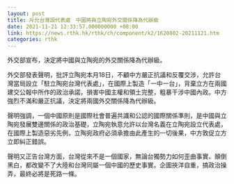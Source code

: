 ```yaml
---
layout: post
title: 斥允台灣設代表處　中國將與立陶宛外交關係降為代辦級
date: 2021-11-21 12:33:57.000000000 +08:00
link: https://news.rthk.hk/rthk/ch/component/k2/1620802-20211121.htm
categories: rthk
---
```


外交部宣布，決定將中國與立陶宛的外交關係降為代辦級。

外交部發表聲明，批評立陶宛本月18日，不顧中方嚴正抗議和反覆交涉，允許台灣當局設立「駐立陶宛台灣代表處」，在國際上製造「一中一台」，背棄立方在兩國建交公報中所作的政治承諾，損害中國主權和領土完整，粗暴干涉中國內政。中方強烈不滿和嚴正抗議，決定將兩國外交關係降為代辦級。

聲明強調，一個中國原則是國際社會普遍共識和公認的國際關係準則，是中國與立陶宛發展雙邊關係的政治基礎，立陶宛執意允許以台灣名義在立陶宛設立代表處，在國際上製造惡劣先例，立陶宛政府必須承擔由此產生的一切後果，中方敦促立方立即糾正錯誤。

聲明又正告台灣方面，台灣從來不是一個國家，無論台獨勢力如何歪曲事實、顛倒黑白，都改變不了大陸和台灣同屬一個中國的歷史事實。企圖挾洋自重，搞政治操弄，最終必將是死路一條。
